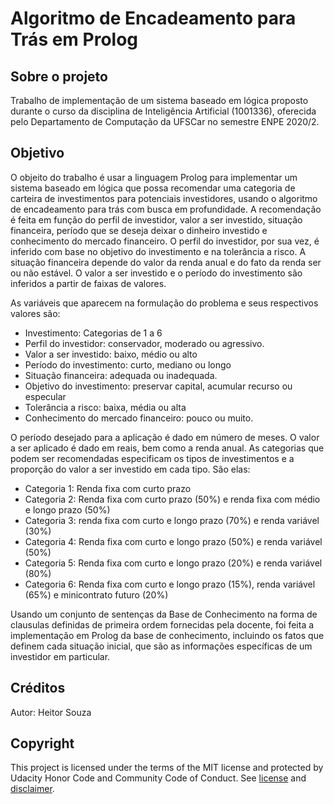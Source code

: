 # Algoritmo de Encadeamento para Trás em Prolog 

## Sobre o projeto

Trabalho de implementação de um sistema baseado em lógica proposto durante o curso da disciplina de Inteligência Artificial (1001336), oferecida pelo Departamento de Computação da UFSCar no semestre ENPE 2020/2.

## Objetivo 

O objeito do trabalho é usar a linguagem Prolog para implementar um sistema baseado em lógica que possa recomendar uma categoria de carteira de investimentos para potenciais investidores, usando o algoritmo de encadeamento para trás  com  busca  em  profundidade.  A  recomendação  é  feita  em  função  do  perfil  de  investidor,  valor  a  ser 
investido, situação financeira, período que se deseja deixar o dinheiro investido e conhecimento do mercado financeiro. O perfil do investidor, por sua vez, é inferido com base no objetivo do investimento e na tolerância a risco. A situação financeira depende do valor da renda anual e do fato da renda ser ou não estável. O valor a ser investido e o período do investimento são inferidos a partir de faixas de valores. 

As variáveis que aparecem na formulação do problema e seus respectivos valores são: 
- Investimento: Categorias de 1 a 6 
- Perfil do investidor: conservador, moderado ou agressivo.  
- Valor a ser investido: baixo, médio ou alto 
- Período do investimento: curto, mediano ou longo  
- Situação financeira: adequada ou inadequada.  
- Objetivo do investimento: preservar capital, acumular recurso ou especular 
- Tolerância a risco: baixa, média ou alta 
- Conhecimento do mercado financeiro: pouco ou muito. 
 
O período desejado para a aplicação é dado em número de meses. O valor a ser aplicado é dado em reais, bem como a renda anual. As categorias que podem ser recomendadas especificam os tipos de investimentos e a proporção do valor a ser investido em cada tipo. São elas: 
- Categoria 1: Renda fixa com curto prazo 
- Categoria 2: Renda fixa com curto prazo (50%) e renda fixa com médio e longo prazo (50%) 
- Categoria 3: renda fixa com curto e longo prazo (70%) e renda variável (30%) 
- Categoria 4: Renda fixa com curto e longo prazo (50%) e renda variável (50%) 
- Categoria 5: Renda fixa com curto e longo prazo (20%) e renda variável (80%) 
- Categoria 6: Renda fixa com curto e longo prazo (15%), renda variável (65%) e minicontrato futuro (20%) 

Usando um conjunto de sentenças da Base de Conhecimento na forma de clausulas definidas de primeira ordem fornecidas pela docente, foi feita  a  implementação  em Prolog  da  base  de  conhecimento,  incluindo    os  fatos  que  definem cada situação inicial, que são as informações específicas de um investidor em particular. 

## Créditos
Autor: Heitor Souza

## Copyright 
This project is licensed under the terms of the MIT license and protected by Udacity Honor Code and Community Code of Conduct. See <a href="LICENSE.md">license</a> and <a href="LICENSE.DISCLAIMER.md">disclaimer</a>.
